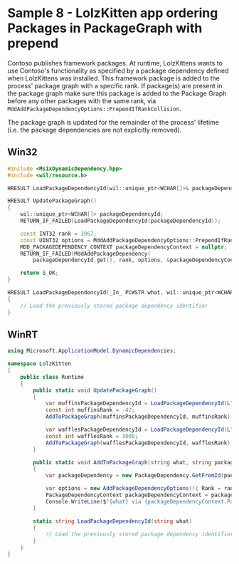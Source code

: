 # Sample 8 - LolzKitten app ordering Packages in PackageGraph with prepend

Contoso publishes framework packages. At runtime, LolzKittens wants to use Contoso's functionality as specified by a package dependency defined when LolzKittens was installed. This framework package is added to the process' package graph with a specific rank. If package(s) are present in the package graph make sure this package is added to the Package Graph before any other packages with the same rank, via ```MddAddPackageDependencyOptions::PrependIfRankCollision```.

The package graph is updated for the remainder of the process' lifetime (i.e. the package dependencies are not explicitly removed).

## Win32

```c++
#include <MsixDynamicDependency.hpp>
#include <wil/resource.h>

HRESULT LoadPackageDependencyId(wil::unique_ptr<WCHAR[]>& packageDependencyId);

HRESULT UpdatePackageGraph()
{
    wil::unique_ptr<WCHAR[]> packageDependencyId;
    RETURN_IF_FAILED(LoadPackageDependencyId(packageDependencyId));

    const INT32 rank = 1967;
    const UINT32 options = MddAddPackageDependencyOptions::PrependIfRankCollision;
    MDD_PACKAGEDEPENDENCY_CONTEXT packageDependencyContext = nullptr;
    RETURN_IF_FAILED(MddAddPackageDependency(
        packageDependencyId.get(), rank, options, &packageDependencyContext, nullptr));

    return S_OK;
}

HRESULT LoadPackageDependencyId(_In_ PCWSTR what, wil::unique_ptr<WCHAR[]>& packageDependencyId)
{
    // Load the previously stored package dependency identifier
}
```

## WinRT

```c#
using Microsoft.ApplicationModel.DynamicDependencies;

namespace LolzKitten
{
    public class Runtime
    {
        public static void UpdatePackageGraph()
        {
            var muffinsPackageDependencyId = LoadPackageDependencyId(L"muffins");
            const int muffinsRank = -42;
            AddToPackageGraph(muffinsPackageDependencyId, muffinsRank);

            var wafflesPackageDependencyId = LoadPackageDependencyId(L"waffles");
            const int wafflesRank = 3000;
            AddToPackageGraph(wafflesPackageDependencyId, wafflesRank);
        }

        public static void AddToPackageGraph(string what, string packageDependencyId, int rank)
        {
            var packageDependency = new PackageDependency.GetFromId(packageDependencyId);

            var options = new AddPackageDependencyOptions(){ Rank = rank, PrependIfRankCollision = true };
            PackageDependencyContext packageDependencyContext = packageDependency.Add(options);
            Console.WriteLine($"{what} via {packageDependencyContext.PackageFullName}");
        }

        static string LoadPackageDependencyId(string what)
        {
            // Load the previously stored package dependency identifier
        }
    }
}
```
